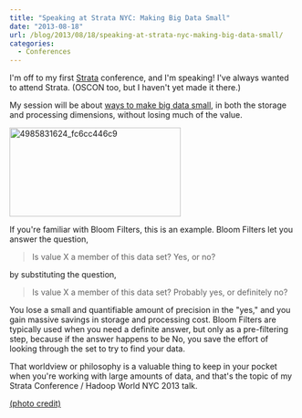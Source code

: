 ```yaml
---
title: "Speaking at Strata NYC: Making Big Data Small"
date: "2013-08-18"
url: /blog/2013/08/18/speaking-at-strata-nyc-making-big-data-small/
categories:
  - Conferences
---
```


I'm off to my first [Strata][1] conference, and I'm speaking! I've always wanted to attend Strata. (OSCON too, but I haven't yet made it there.)



My session will be about [ways to make big data small][2], in both the storage and processing dimensions, without losing much of the value. 

<img src="/media/2013/08/4985831624_fc6cc446c9-300x156.jpg" alt="4985831624_fc6cc446c9" width="300" height="156" class="aligncenter size-medium wp-image-3248" />



If you're familiar with Bloom Filters, this is an example. Bloom Filters let you answer the question, 

> Is value X a member of this data set? Yes, or no?

by substituting the question, 

> Is value X a member of this data set? Probably yes, or definitely no?

You lose a small and quantifiable amount of precision in the "yes," and you gain massive savings in storage and processing cost. Bloom Filters are typically used when you need a definite answer, but only as a pre-filtering step, because if the answer happens to be No, you save the effort of looking through the set to try to find your data. 

That worldview or philosophy is a valuable thing to keep in your pocket when you're working with large amounts of data, and that's the topic of my Strata Conference / Hadoop World NYC 2013 talk. 

[(photo credit)][3]


 [1]: http://strataconf.com/stratany2013/
 [2]: http://strataconf.com/stratany2013/public/schedule/detail/31435
 [3]: http://www.flickr.com/photos/dwysiu/4985831624/

